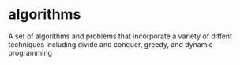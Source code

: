 # algorithms
A set of algorithms and problems that incorporate a variety of diffent techniques including divide and conquer, greedy, and dynamic programming 
